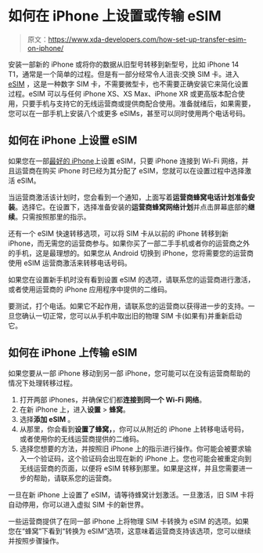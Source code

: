 # 如何在 iPhone 上设置或传输 eSIM

> 原文：<https://www.xda-developers.com/how-set-up-transfer-esim-on-iphone/>

安装一部新的 iPhone 或将你的数据从旧型号转移到新型号，比如 iPhone 14 T1，通常是一个简单的过程。但是有一部分经常令人沮丧:交换 SIM 卡。进入 [eSIM](https://www.xda-developers.com/how-to-use-esim/) ，这是一种数字 SIM 卡，不需要微型卡，也不需要正确安装它来简化设置过程。eSIM 可以与任何 iPhone XS、XS Max、iPhone XR 或更高版本配合使用，只要手机与支持它的无线运营商或提供商配合使用。准备就绪后，如果需要，您可以在一部手机上安装八个或更多 eSIMs，甚至可以同时使用两个电话号码。

## 如何在 iPhone 上设置 eSIM

如果您在一部[最好的 iPhone](https://www.xda-developers.com/best-iphone/)上设置 eSIM，只要 iPhone 连接到 Wi-Fi 网络，并且运营商在购买 iPhone 时已经为其分配了 eSIM，您就可以在设置过程中选择激活 eSIM。

当运营商激活该计划时，您会看到一个通知，上面写着**运营商蜂窝电话计划准备安装**。选择它。在设置下，选择准备安装的**运营商蜂窝网络计划**并点击屏幕底部的**继续**。只需按照那里的指示。

还有一个 eSIM 快速转移选项，可以将 SIM 卡从以前的 iPhone 转移到新 iPhone，而无需您的运营商参与。如果你买了一部二手手机或者你的运营商之外的手机，这是最理想的。如果您从 Android 切换到 iPhone，您将需要您的运营商使用 eSIM 运营商激活来转移电话号码。

如果您在设置新手机时没有看到设置 eSIM 的选项，请联系您的运营商进行激活，或者使用运营商的 iPhone 应用程序中提供的二维码。

要测试，打个电话。如果它不起作用，请联系您的运营商以获得进一步的支持。一旦您确认一切正常，您可以从手机中取出旧的物理 SIM 卡(如果有)并重新启动它。

## 如何在 iPhone 上传输 eSIM

如果您要从一部 iPhone 移动到另一部 iPhone，您可能可以在没有运营商帮助的情况下处理转移过程。

1.  打开两部 iPhones，并确保它们都**连接到同一个 Wi-Fi 网络**。
2.  在新 iPhone 上，进入**设置** > **蜂窝**。
3.  选择**添加 eSIM** 。
4.  从那里，你会看到**设置了蜂窝，**，你可以从附近的 iPhone 上转移电话号码，或者使用你的无线运营商提供的二维码。
5.  选择您想要的方法，并按照旧 iPhone 上的指示进行操作。你可能会被要求输入一个验证码，这个验证码会出现在新的 iPhone 上。您也可能会被重定向到无线运营商的页面，以便将 eSIM 转移到那里。如果是这样，并且您需要进一步的帮助，请联系您的运营商。

一旦在新 iPhone 上设置了 eSIM，请等待蜂窝计划激活。一旦激活，旧 SIM 卡将自动停用，你可以进入虚拟 SIM 卡的新世界。

一些运营商提供了在同一部 iPhone 上将物理 SIM 卡转换为 eSIM 的选项。如果您在“蜂窝”下看到“转换为 eSIM”选项，这意味着运营商支持该选项，您可以继续并按照步骤操作。